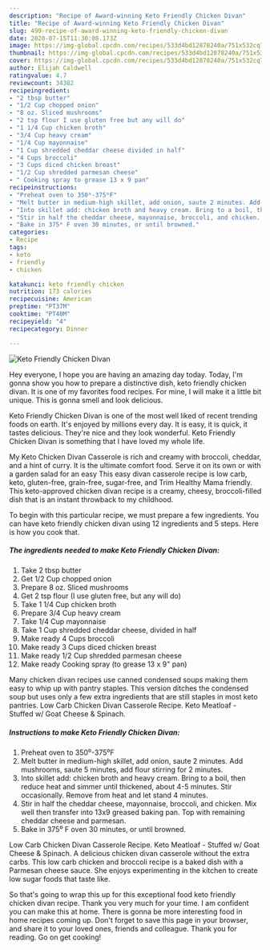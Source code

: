 ```yaml
---
description: "Recipe of Award-winning Keto Friendly Chicken Divan"
title: "Recipe of Award-winning Keto Friendly Chicken Divan"
slug: 499-recipe-of-award-winning-keto-friendly-chicken-divan
date: 2020-07-15T11:30:08.173Z
image: https://img-global.cpcdn.com/recipes/533d4bd12878240a/751x532cq70/keto-friendly-chicken-divan-recipe-main-photo.jpg
thumbnail: https://img-global.cpcdn.com/recipes/533d4bd12878240a/751x532cq70/keto-friendly-chicken-divan-recipe-main-photo.jpg
cover: https://img-global.cpcdn.com/recipes/533d4bd12878240a/751x532cq70/keto-friendly-chicken-divan-recipe-main-photo.jpg
author: Elijah Caldwell
ratingvalue: 4.7
reviewcount: 34382
recipeingredient:
- "2 tbsp butter"
- "1/2 Cup chopped onion"
- "8 oz. Sliced mushrooms"
- "2 tsp flour I use gluten free but any will do"
- "1 1/4 Cup chicken broth"
- "3/4 Cup heavy cream"
- "1/4 Cup mayonnaise"
- "1 Cup shredded cheddar cheese divided in half"
- "4 Cups broccoli"
- "3 Cups diced chicken breast"
- "1/2 Cup shredded parmesan cheese"
- " Cooking spray to grease 13 x 9 pan"
recipeinstructions:
- "Preheat oven to 350⁰-375⁰F"
- "Melt butter in medium-high skillet, add onion, saute 2 minutes. Add mushrooms, saute 5 minutes, add flour stirring for 2 minutes."
- "Into skillet add: chicken broth and heavy cream. Bring to a boil, then reduce heat and simmer until thickened, about 4-5 minutes. Stir occasionally. Remove from heat and let stand 4 minutes."
- "Stir in half the cheddar cheese, mayonnaise, broccoli, and chicken. Mix well then transfer into 13x9 greased baking pan. Top with remaining cheddar cheese and parmesan."
- "Bake in 375⁰ F oven 30 minutes, or until browned."
categories:
- Recipe
tags:
- keto
- friendly
- chicken

katakunci: keto friendly chicken 
nutrition: 173 calories
recipecuisine: American
preptime: "PT37M"
cooktime: "PT40M"
recipeyield: "4"
recipecategory: Dinner

---
```



![Keto Friendly Chicken Divan](https://img-global.cpcdn.com/recipes/533d4bd12878240a/751x532cq70/keto-friendly-chicken-divan-recipe-main-photo.jpg)

Hey everyone, I hope you are having an amazing day today. Today, I'm gonna show you how to prepare a distinctive dish, keto friendly chicken divan. It is one of my favorites food recipes. For mine, I will make it a little bit unique. This is gonna smell and look delicious.

Keto Friendly Chicken Divan is one of the most well liked of recent trending foods on earth. It's enjoyed by millions every day. It is easy, it is quick, it tastes delicious. They're nice and they look wonderful. Keto Friendly Chicken Divan is something that I have loved my whole life.

My Keto Chicken Divan Casserole is rich and creamy with broccoli, cheddar, and a hint of curry. It is the ultimate comfort food. Serve it on its own or with a garden salad for an easy This easy divan casserole recipe is low carb, keto, gluten-free, grain-free, sugar-free, and Trim Healthy Mama friendly. This keto-approved chicken divan recipe is a creamy, cheesy, broccoli-filled dish that is an instant throwback to my childhood.


To begin with this particular recipe, we must prepare a few ingredients. You can have keto friendly chicken divan using 12 ingredients and 5 steps. Here is how you cook that.

<!--inarticleads1-->

##### The ingredients needed to make Keto Friendly Chicken Divan:

1. Take 2 tbsp butter
1. Get 1/2 Cup chopped onion
1. Prepare 8 oz. Sliced mushrooms
1. Get 2 tsp flour (I use gluten free, but any will do)
1. Take 1 1/4 Cup chicken broth
1. Prepare 3/4 Cup heavy cream
1. Take 1/4 Cup mayonnaise
1. Take 1 Cup shredded cheddar cheese, divided in half
1. Make ready 4 Cups broccoli
1. Make ready 3 Cups diced chicken breast
1. Make ready 1/2 Cup shredded parmesan cheese
1. Make ready  Cooking spray (to grease 13 x 9&#34; pan)


Many chicken divan recipes use canned condensed soups making them easy to whip up with pantry staples. This version ditches the condensed soup but uses only a few extra ingredients that are still staples in most keto pantries. Low Carb Chicken Divan Casserole Recipe. Keto Meatloaf - Stuffed w/ Goat Cheese &amp; Spinach. 

<!--inarticleads2-->

##### Instructions to make Keto Friendly Chicken Divan:

1. Preheat oven to 350⁰-375⁰F
1. Melt butter in medium-high skillet, add onion, saute 2 minutes. Add mushrooms, saute 5 minutes, add flour stirring for 2 minutes.
1. Into skillet add: chicken broth and heavy cream. Bring to a boil, then reduce heat and simmer until thickened, about 4-5 minutes. Stir occasionally. Remove from heat and let stand 4 minutes.
1. Stir in half the cheddar cheese, mayonnaise, broccoli, and chicken. Mix well then transfer into 13x9 greased baking pan. Top with remaining cheddar cheese and parmesan.
1. Bake in 375⁰ F oven 30 minutes, or until browned.


Low Carb Chicken Divan Casserole Recipe. Keto Meatloaf - Stuffed w/ Goat Cheese &amp; Spinach. A delicious chicken divan casserole without the extra carbs. This low carb chicken and broccoli recipe is a baked dish with a Parmesan cheese sauce. She enjoys experimenting in the kitchen to create low sugar foods that taste like. 

So that's going to wrap this up for this exceptional food keto friendly chicken divan recipe. Thank you very much for your time. I am confident you can make this at home. There is gonna be more interesting food in home recipes coming up. Don't forget to save this page in your browser, and share it to your loved ones, friends and colleague. Thank you for reading. Go on get cooking!
